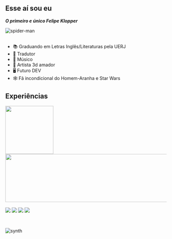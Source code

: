 ## Esse aí sou eu

<b><i> O primeiro e único Felipe Klopper </b></i>

<div>
<img align="center" alt="spider-man" src="https://64.media.tumblr.com/dcee60f1368d129cb17e5ce4509f07bf/ff681676e2f2a960-3c/s540x810/f5aee9106c9c7f258a8badd1726b6e901063477f.gifv">
</div>
<br>

- 📚 Graduando em Letras Inglês/Literaturas pela UERJ
- 📓 Tradutor
- 🎸 Músico
- 👾 Artista 3d amador
- 🖥️ Futuro DEV
- 🕸️ Fã incondicional do Homem-Aranha e Star Wars

## Experiências

<div>
  <a href="https://github.com/felipefklopper">
  <img height="150em" src="https://github-readme-stats.vercel.app/api?username=felipefklopper&show_icons=true&theme=tokyonight&include_all_commits=true&count_private=true&locale=pt-BR"/>
  <img width="575em" height="150em" src="https://github-readme-stats.vercel.app/api/top-langs/?username=felipefklopper&layout=compact&langs_count=7&theme=tokyonight&locale=pt-BR"/>
   </div>

<br>
 <div> 
  <a href="https://www.youtube.com/channel/UCSDzV2LMyrn5eyhI6reHM8Q" target="_blank"><img src="https://img.shields.io/badge/YouTube-FF0000?style=for-the-badge&logo=youtube&logoColor=white" target="_blank"></a>
  <a href="https://instagram.com/cloupper_" target="_blank"><img src="https://img.shields.io/badge/-Instagram-%23E4405F?style=for-the-badge&logo=instagram&logoColor=white" target="_blank"></a>
  <a href = "mailto:felipefklopper@gmail.com"><img src="https://img.shields.io/badge/-Gmail-%23333?style=for-the-badge&logo=gmail&logoColor=white" target="_blank"></a>
  <a href="https://www.linkedin.com/in/felipe-fernandes-klopper-2a4878172/" target="_blank"><img src="https://img.shields.io/badge/-LinkedIn-%230077B5?style=for-the-badge&logo=linkedin&logoColor=white" target="_blank"></a> 
  
<br> <div>
  <img align="center" alt="synth" src="https://64.media.tumblr.com/c5543874b9cbe98da1d20945a45e989b/tumblr_o5a5r9Z9O71tvppquo1_r1_1280.gifv">
</div>

